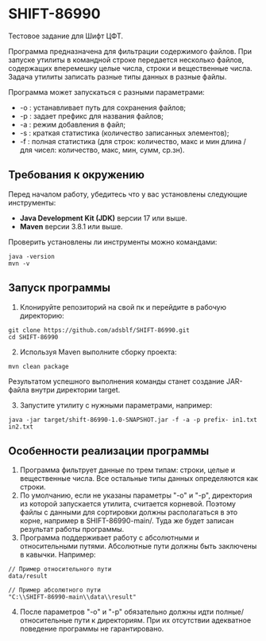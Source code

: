 # SHIFT-86990
Тестовое задание для Шифт ЦФТ.

Программа предназначена для фильтрации содержимого файлов. При запуске утилиты
в командной строке передается несколько файлов, содержащих вперемешку целые числа,
строки и вещественные числа. Задача утилиты записать разные типы данных в разные файлы.

Программа может запускаться с разными параметрами:
* -o : устанавливает путь для сохранения файлов;
* -p : задает префикс для названия файлов;
* -a : режим добавления в файл;
* -s : краткая статистика (количество записанных элементов);
* -f : полная статистика (для строк: количество, макс и мин длина / для чисел: количество, макс, мин, сумм, ср.зн).

## Требования к окружению
Перед началом работу, убедитесь что у вас установлены следующие инструменты:

* **Java Development Kit (JDK)** версии 17 или выше.
* **Maven** версии 3.8.1 или выше.

Проверить установлены ли инструменты можно командами:
```
java -version
mvn -v
```

## Запуск программы
1. Клонируйте репозиторий на свой пк и перейдите в рабочую директорию:
```
git clone https://github.com/adsblf/SHIFT-86990.git
cd SHIFT-86990
```

2. Используя Maven выполните сборку проекта:
```
mvn clean package
```

Результатом успешного выполнения команды станет создание JAR-файла
внутри директории target.

3. Запустите утилиту с нужными параметрами, например:
```
java -jar target/shift-86990-1.0-SNAPSHOT.jar -f -a -p prefix- in1.txt in2.txt
```

## Особенности реализации программы

1. Программа фильтрует данные по трем типам: строки, целые и вещественные числа.
   Все остальные типы данных определяются как строки.
2. По умолчанию, eсли не указаны параметры "-o" и "-p", директория из которой запускается утилита, считается корневой. 
Поэтому файлы с данными для сортировки должны располагаться в это корне, например в SHIFT-86990-main/.
Туда же будет записан результат работы программы.
3. Программа поддерживает работу с абсолютными и относительными путями. Абсолютные пути должны
   быть заключены в кавычки. Например:
```
// Пример относительного пути
data/result

// Пример абсолютного пути
"C:\\SHIFT-86990-main\\data\\result"
```
4. После параметров "-o" и "-p" обязательно должны идти полные/относительные пути к директориям.
   При их отсутствии адекватное поведение программы не гарантировано.  